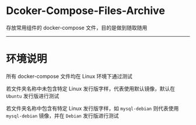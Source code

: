 # Dcoker-Compose-Files-Archive
存放常用组件的 docker-compose 文件，目的是做到随取随用

-------

# 环境说明

所有 docker-compose 文件均在 Linux 环境下通过测试

若文件夹名称中未包含特定 Linux 发行版字样，代表使用默认镜像，默认在 `Ubuntu` 发行版进行测试

若文件夹名称中包含有特定 Linux 发行版字样，如 `mysql-debian` 则代表使用 `mysql-debian` 镜像，并在 `Debian` 发行版进行测试


